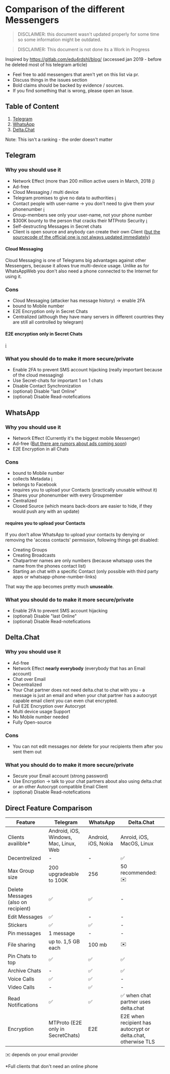 # Comparison of the different Messengers

> DISCLAIMER: this document wasn't updated properly for some time so some information might be outdated.

> DISCLAIMER: This document is not done its a Work in Progress

Inspired by https://gitlab.com/edu4rdshl/blog/ (accessed jan 2019 - before he deleted most of his telegram article)

- Feel free to add messengers that aren't yet on this list via pr.
- Discuss things in the issues section
- Bold claims should be backed by evidence / sources.
- If you find something that is wrong, please open an Issue.

## Table of Content

1. [Telegram](#telegram)
1. [WhatsApp](#whatsapp)
1. [Delta.Chat](#delta.chat)

Note: This isn't a ranking - the order doesn't matter

## Telegram

### Why you should use it

- Network Effect (more than 200 million active users in March, 2018 [ℹ️](https://telegram.org/blog/200-million))
- Ad-free
- Cloud Messaging / multi device
- Telegram promises to give no data to authorities [ℹ️](https://telegram.org/privacy#8-3-law-enforcement-authorities)
- Contact people with user-name -> you don't need to give them your phonenumber [ℹ️](https://telegram.org/faq#q-who-can-i-write-to)
- Group-members see only your user-name, not your phone number
- \$300K bounty to the person that cracks their MTProto Security [ℹ️](https://telegram.org/faq#q-what-if-my-hacker-friend-says-they-could-decipher-telegram-mes)
- Self-destructing Messages in Secret chats
- Client is open source and anybody can create their own Client ([but the sourcecode of the official one is not always updated immediately](https://gitlab.com/edu4rdshl/blog/issues/2#note_129234369))

#### Cloud Messaging

Cloud Messaging is one of Telegrams big advantages against other Messengers, because it allows true multi-device usage.
Unlike as for WhatsAppWeb you don't also need a phone connected to the Internet for using it.

### Cons

- Cloud Messaging (attacker has message history) -> enable 2FA
- bound to Mobile number
- E2E Encryption only in Secret Chats
- Centralized (although they have many servers in different countries they are still all controlled by telegram)

#### E2E encryption only in Secret Chats

[ℹ️](https://telegram.org/faq#q-why-not-just-make-all-chats-secret)

### What you should do to make it more secure/private

- Enable 2FA to prevent SMS account hijacking (really important because of the cloud messaging)
- Use Secret-chats for important 1 on 1 chats
- Disable Contact Synchronization
- (optional) Disable "last Online"
- (optional) Disable Read-notefications

## WhatsApp

### Why you should use it

- Network Effect (Currently it's the biggest mobile Messenger)
- Ad-free ([But there are rumors about ads coming soon](https://eu.usatoday.com/story/tech/talkingtech/2018/11/01/whatsapp-ads-reportedly-coming-its-status-stories/1844577002/))
- E2E Encryption in all Chats

### Cons

- bound to Mobile number
- collects Metadata [ℹ️](https://fossbytes.com/whatsapp-chats-collect-data-metadata/)
- belongs to Facebook
- requires you to upload your Contacts (practically unusable without it)
- Shares your phonenumber with every Groupmember
- Centralized
- Closed Source (which means back-doors are easier to hide, if they would push any with an update)

#### requires you to upload your Contacts

If you don't allow WhatsApp to upload your contacts by denying or removing the 'access contacts' permission, following things get disabled:

- Creating Groups
- Creating Broadcasts
- Chatpartner names are only numbers (because whatsapp uses the name from the phones contact list)
- Starting an chat with a specific Contact (only possible with third party apps or whatsapp-phone-number-links)

That way the app becomes pretty much **unuseable**.

### What you should do to make it more secure/private

- Enable 2FA to prevent SMS account hijacking
- (optional) Disable "last Online"
- (optional) Disable Read-notefications

## Delta.Chat

### Why you should use it

- Ad-free
- Network Effect **nearly everybody** (everybody that has an Email account)
- Chat over Email
- Decentralized
- Your Chat partner does not need delta.chat to chat with you - a message is just an email and when your chat partner has a autocrypt capable email client you can even chat encrypted.
- Full E2E Encryption over Autocrypt
- Multi device usage Support
- No Mobile number needed
- Fully Open-source

### Cons

- You can not edit messages nor delete for your recipients them after you sent them out

### What you should do to make it more secure/private

- Secure your Email account (strong password)
- Use Encryption -> talk to your chat partners about also using delta.chat or an other Autocrypt compatible Email Client
- (optional) Disable Read-notefications

## Direct Feature Comparison

| Feature                             | Telegram                               | WhatsApp            | Delta.Chat                                                    |
| ----------------------------------- | -------------------------------------- | ------------------- | ------------------------------------------------------------- |
| Clients availible\*                 | Android, iOS, Windows, Mac, Linux, Web | Android, iOS, Nokia | Anroid, iOS, MacOS, Linux                                     |
| Decentrelized                       | -                                      | -                   | ✅                                                            |
| Max Group size                      | 200 upgradeable to 100K                | 256                 | 50 recommended: ✉️                                            |
| Delete Messages (also on recipient) | ✅                                     | ✅                  | -                                                             |
| Edit Messages                       | ✅                                     | -                   | -                                                             |
| Stickers                            | ✅                                     | ✅                  | -                                                             |
| Pin messages                        | 1 message                              | -                   | -                                                             |
| File sharing                        | up to. 1,5 GB each                     | 100 mb              | ✉️                                                            |
| Pin Chats to top                    | ✅                                     | ✅                  | ✅                                                            |
| Archive Chats                       | -                                      | ✅                  | ✅                                                            |
| Voice Calls                         | ✅                                     | ✅                  | -                                                             |
| Video Calls                         | -                                      | ✅                  | -                                                             |
| Read Notifications                  | ✅                                     | ✅                  | ✅ when chat partner uses delta.chat                          |
| Encryption                          | MTProto (E2E only in SecretChats)      | E2E                 | E2E when recipient has autocrypt or delta.chat, otherwise TLS |

✉️ depends on your email provider

\*Full clients that don't need an online phone
